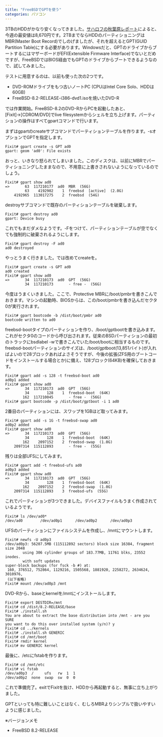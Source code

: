 ```yaml
---
title: "FreeBSDでGPTを使う"
categories: パソコン
---
```


3TBのHDDがかなり安くなってきました。[サハロフの秋葉原レポート](http://www2s.biglobe.ne.jp/~sakharov/)によると、今週の最安値は8,670円です。2TBまでならHDDのパーティショニングはMBR(Master Boot Record)でしのげましたが、それを超えるとGPT(GUID Partition Table)にする必要があります。Windowsだと、GPTのドライブからブートするにはマザーボードがEFI(Extensible Firmware Interface)でないとだめですが、FreeBSDではBIOS経由でもGPTのドライブからブートできるようなので、試してみました。

テストに用意するのは、以前も使った次の2つです。

- DVD-ROMドライブをもつ古いノートPC (CPUはIntel Core Solo、HDDは60GB)
- FreeBSD-8.2-RELEASE-i386-dvd1.isoを焼いたDVD-R

では作業開始。FreeBSD-8.2のDVD-RからPCを起動したあと、[Fixit]→[CDROM/DVD]でlive filesystemからシェルを立ち上げます。パーティションの操作はすべてgpartコマンドで行います。

まずはgpartのcreateサブコマンドでパーティションテーブルを作ります。-sオプションでGPTを指定します。

```console
Fixit# gpart create -s GPT ad0
gpart: geom 'ad0': File exists
```

おっと、いきなり怒られてしまいました。このディスクは、以前にMBRでパーティショニングしたままなので、不用意に上書きされないようになっているのでしょう。

```console
Fixit# gpart show ad0
=>       63  117210177  ad0  MBR  (56G)
         63    4192902    1  freebsd  [active]  (2.0G)
    4192965  113017275    2  freebsd  (54G)
```

destroyサブコマンドで既存のパーティションテーブルを破棄します。

```console
Fixit# gpart destroy ad0
gpart: Device busy
```

これでもまだダメなようです。-Fをつけて、パーティションテーブルが空でなくても強制的に破棄されるようにします。

```console
Fixit# gpart destroy -F ad0
ad0 destroyed
```

やっとうまく行きました。では改めてcreateを。

```console
Fixit# gpart create -s GPT ad0
ad0 created
Fixit# gpart show ad0
=>       34  117210173  ad0  GPT  (56G)
         34  117210173       - free -  (56G)
```

今度はうまくいきました。ここで、Protective MBRに/boot/pmbrを書きこんでおきます。マシンの起動時、BIOSからは、この/boot/pmbrを書き込んだセクタ0が実行されます。

```console
Fixit# gpart bootcode -b /dist/boot/pmbr ad0
bootcode written to ad0
```

freebsd-bootタイプのパーティションを作り、/boot/gptbootを書き込みます。これがセクタ0のコードから呼び出されます。従来のBSDパーティションの最初のトラックにbsdlabel -wで書きこんでいた/boot/bootに相当するものです。freebsd-bootパーティションのサイズは、/boot/gptboot(13,851バイト)が入ればよいので28ブロックあればよさそうですが、今後の拡張(ZFS用のブートコードをインストールする場合とか)に備え、128ブロック(64KB)を確保しておきます。

```console
Fixit# gpart add -s 128 -t freebsd-boot ad0
ad0p1 added
Fixit# gpart show ad0
=>       34  117210173  ad0  GPT  (56G)
         34        128    1  freebsd-boot  (64K)
        162  117210045       - free -  (56G)
Fixit# gpart bootcode -p /dist/boot/gptboot -i 1 ad0
```

2番目のパーティションには、スワップを1GBほど取ってみます。

```console
Fixit# gpart add -s 1G -t freebsd-swap ad0
ad0p2 added
Fixit# gpart show ad0
=>       34  117210173  ad0  GPT  (56G)
         34        128    1  freebsd-boot  (64K)
        162    2097152    2  freebsd-swap  (1.0G)
    2097314  115112893       - free -  (55G)
```

残りは全部UFSにしてみます。

```console
Fixit# gpart add -t freebsd-ufs ad0
ad0p3 added
Fixit# gpart show ad0
=>       34  117210173  ad0  GPT  (56G)
         34        128    1  freebsd-boot  (64K)
        162    2097152    2  freebsd-swap  (1.0G)
    2097314  115112893    3  freebsd-ufs  (55G)
```

これでパーティションが3つできました。デバイスファイルもうまく作成されているようです。

```console
Fixit# ls /dev/ad0*
/dev/ad0        /dev/ad0p1      /dev/ad0p2      /dev/ad0p3
```

UFSのパーティションにファイルシステムを作成し、/mntにマウントします。

```console
Fixit# newfs -U ad0p3
/dev/ad0p3: 56207.5MB (115112892 sectors) block size 16384, fragment size 2048
        using 306 cylinder groups of 183.77MB, 11761 blks, 23552 inodes.
        with soft updates
super-block backups (for fsck -b #) at:
 160, 376512, 752864, 1129216, 1505568, 1881920, 2258272, 2634624, 3010976,
 (以下省略)
Fixit# mount /dev/ad0p3 /mnt
```

DVD-Rから、baseとkernelを/mntにインストールします。

```console
Fixit# export DESTDIR=/mnt
Fixit# cd /dist/8.2-RELEASE/base
Fixit# ./install.sh
You are about to extract the base distribution into /mnt - are you SURE
you want to do this over installed system (y/n)? y
Fixit# cd ../kernels
Fixit# ./install.sh GENERIC
Fixit# cd /mnt/boot
Fixit# rmdir kernel
Fixit# mv GENERIC kernel
```

最後に、/etcにfstabを作ります。

```console
Fixit# cd /mnt/etc
Fixit# vi fstab
/dev/ad0p3  /     ufs   rw  1  1
/dev/ad0p2  none  swap  sw  0  0
```

これで準備完了。exitでFixitを抜け、HDDから再起動すると、無事に立ち上がりました。

GPTといっても特に難しいことはなく、むしろMBRよりシンプルで扱いやすいように感じました。

※バージョンメモ

- FreeBSD 8.2-RELEASE
